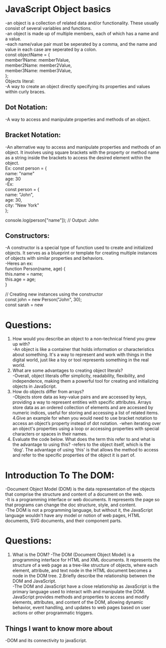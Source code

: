 # JavaScript Object basics  
-an object is a collection of related data and/or functionality. These usually consist of several variables and functions.    
-an object is made up of multiple members, each of which has a name and a value.  
-each name/value pair must be seperated by a comma, and the name and value in each case are seperated by a colon.  
const objectName = {    
  member1Name: member1Value,  
  member2Name: member2Value,  
  member3Name: member3Value,  
  };  
  Objects literal:  
-A way to create an object directly specifying its properties and values within curly braces.  
## Dot Notation:  
-A way to access and manipulate properties and methods of an object.  
## Bracket Notation:  
-An alternative way to access and manipulate properties and methods of an object. It involves using square brackets with the property or method name as a string inside the brackets to access the desired element within the object.  
Ex: const person = {  
name: "name"  
age: 30  
-Ex:  
const person = {  
  name: "John",  
  age: 30,  
  city: "New York"  
};  

console.log(person["name"]); // Output: John  

## Constructors:  
-A constructor is a special type of function used to create and initialized objects. It serves as a blueprint or template for creating multiple instances of objects with similar properties and behaviors.  
-Heres an ex:  
function Person(name, age) {  
  this.name = name;     
  this.age = age;    
}  

// Creating new instances using the constructor  
const john = new Person("John", 30);  
const sarah = new  

# Questions:  

1. How would you describe an object to a non-technical friend you grew up with?    
-An object is like a container that holds information or characteristics about something. It's a way to represent and work with things in the digital world, just like a toy or tool represents something in the real world.  
2. What are some advantages to creating object literals?  
-Overall, object literals offer simplicity, readability, flexibility, and independence, making them a powerful tool for creating and initializing objects in JavaScript.
3. How do objects differ from arrays?  
-Objects store data as key-value pairs and are accessed by keys, providing a way to represent entities with specific attributes. Arrays store data as an ordered collection of elements and are accessed by numeric indices, useful for storing and accessing a list of related items.
4.Give an example for when you would need to use bracket notation to access an object’s property instead of dot notation.
-when iterating over an object's properties using a loop or accessing properties with special characters or spaces in their names.
5. Evaluate the code below. What does the term this refer to and what is the advantage to using this?
-refers to the object itself, which is the 'dog'. The advantage of using 'this' is that allows the method to access and refer to the specific properties of the object it is part of.

# Introduction To The DOM:  

-Document Object Model (DOM) is the data representation of the objects that comprise the structure and content of a document on the web.  
-It is a programming interface or web documents. It represents the page so that programs can change the doc structure, style, and content.  
-The DOM is not a programming language, but without it, the JavaScript language wouldn't have any model or notion of web pages, HTML documents, SVG documents, and their component parts.  

# Questions:  
1. What is the DOM?
-The DOM (Document Object Model) is a programming interface for HTML and XML documents. It represents the structure of a web page as a tree-like structure of objects, where each element, attribute, and text node in the HTML document becomes a node in the DOM tree.
2.Briefly describe the relationship between the DOM and JavaScript.  
-The DOM and JavaScript have a close relationship as JavaScript is the primary language used to interact with and manipulate the DOM. JavaScript provides methods and properties to access and modify elements, attributes, and content of the DOM, allowing dynamic behavior, event handling, and updates to web pages based on user actions or other programmatic triggers.

## Things I want to know more about  
-DOM and its connectivity to javaScript.  












